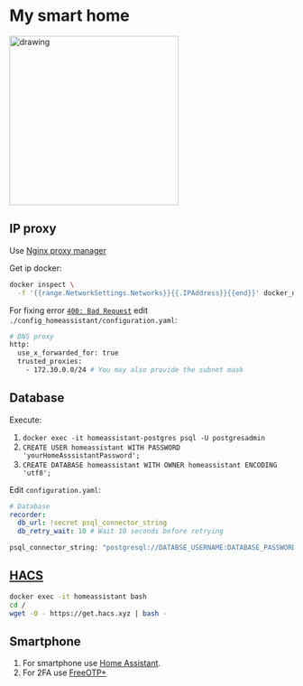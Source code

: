 # My smart home
<img src="https://www.home-assistant.io/images/blog/2023-09-ha10/home-assistant-logo-new.png" alt="drawing" width="300"/>

## IP proxy
Use [Nginx proxy manager](https://github.com/VolokzhaninVadim/npm)

Get ip docker:
```bash
docker inspect \
  -f '{{range.NetworkSettings.Networks}}{{.IPAddress}}{{end}}' docker_name_or_id
```
For fixing error [`400: Bad Request`](https://github.com/hassio-addons/addon-nginx-proxy-manager/issues/369) edit `./config_homeassistant/configuration.yaml`:
```bash
# DNS proxy
http:
  use_x_forwarded_for: true
  trusted_proxies:
    - 172.30.0.0/24 # You may also provide the subnet mask
```

## Database
Execute:
1. `docker exec -it homeassistant-postgres psql -U postgresadmin`
1. `CREATE USER homeassistant WITH PASSWORD 'yourHomeAsssistantPassword';`
1. `CREATE DATABASE homeassistant WITH OWNER homeassistant ENCODING 'utf8';`

Edit `configuration.yaml`:
```yaml
# Database
recorder:
  db_url: !secret psql_connector_string
  db_retry_wait: 10 # Wait 10 seconds before retrying
```
```bash
psql_connector_string: "postgresql://DATABSE_USERNAME:DATABASE_PASSWORD@DNSNAME_OR_IP_OF_POSTGRES_SERVER/DATABASE_NAME"
```

## [HACS](https://hacs.xyz/docs/setup/download/)
```bash
docker exec -it homeassistant bash
cd /
wget -O - https://get.hacs.xyz | bash -
```

## Smartphone
1. For smartphone use [Home Assistant](https://f-droid.org/packages/io.homeassistant.companion.android.minimal/).
1. For 2FA use [FreeOTP+](https://f-droid.org/ru/packages/org.liberty.android.freeotpplus/)